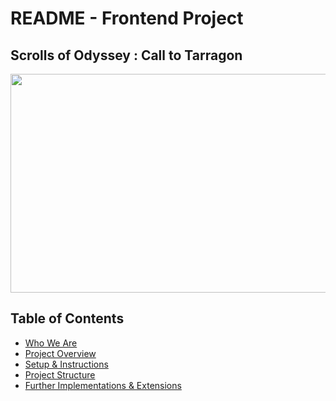 # README - Frontend Project

##  Scrolls of Odyssey : Call to Tarragon

<p align="center">
<img src="https://cdn.wallpapersafari.com/57/86/fulNOQ.jpg" align="center" width="800" height="350"/>
</p>

## Table of Contents
- [Who We Are](#who-we-are)
- [Project Overview](#project-overview)
- [Setup & Instructions](#setup-&-instructions)
- [Project Structure](#)
- [Further Implementations & Extensions](#Further-Implementations-&-Extensions)

<br>
